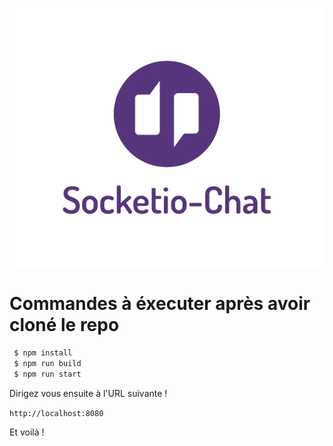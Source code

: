 <p align="center"><img src="/logo/logotype-vertical.png"></p>

# Commandes à éxecuter après avoir cloné le repo

```sh
 $ npm install
 $ npm run build
 $ npm run start
```

Dirigez vous ensuite à l'URL suivante !

`http://localhost:8080`

Et voilà !
